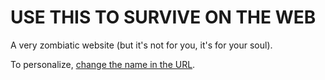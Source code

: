 USE THIS TO SURVIVE ON THE WEB
=======================

A very zombiatic website (but it's not for you, it's for your soul).

To personalize, [change the name in the URL](https://send-this-to-your-lover.glitch.me/?name=stacy).